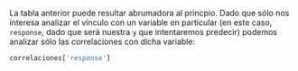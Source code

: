 La tabla anterior puede resultar abrumadora al princpio. Dado que sólo nos interesa analizar el vínculo con un variable en particular (en este caso, `response`, dado que será nuestra `y` que intentaremos predecir) podemos analizar sólo las correlaciones con dicha variable:

```python
correlaciones['response']
```
